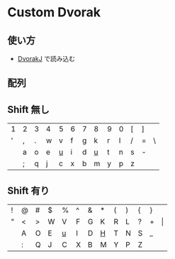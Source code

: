 # Custom Dvorak

## 使い方

- [DvorakJ](https://blechmusik.xii.jp/dvorakj/) で読み込む

## 配列

## Shift 無し

|     |     |     |     |          |     |     |          |     |     |     |     |     |
| --- | --- | --- | --- | -------- | --- | --- | -------- | --- | --- | --- | --- | --- |
| 1   | 2   | 3   | 4   | 5        | 6   | 7   | 8        | 9   | 0   | [   | ]   |     |
| '   | ,   | .   | w   | v        | f   | g   | k        | r   | l   | /   | =   | \\  |
|     | a   | o   | e   | <u>u</u> | i   | d   | <u>u</u> | t   | n   | s   | -   |     |
|     | ;   | q   | j   | c        | x   | b   | m        | y   | p   | z   |     |     |

## Shift 有り

|     |     |     |     |          |     |     |          |     |     |     |     |     |
| --- | --- | --- | --- | -------- | --- | --- | -------- | --- | --- | --- | --- | --- |
| !   | @   | #   | \$  | %        | ^   | &   | \*       | (   | )   | {   | }   |     |
| "   | <   | >   | W   | V        | F   | G   | K        | R   | L   | ?   | +   | \|  |
|     | A   | O   | E   | <u>u</u> | I   | D   | <u>H</u> | T   | N   | S   | \_  |     |
|     | :   | Q   | J   | C        | X   | B   | M        | Y   | P   | Z   |     |     |
